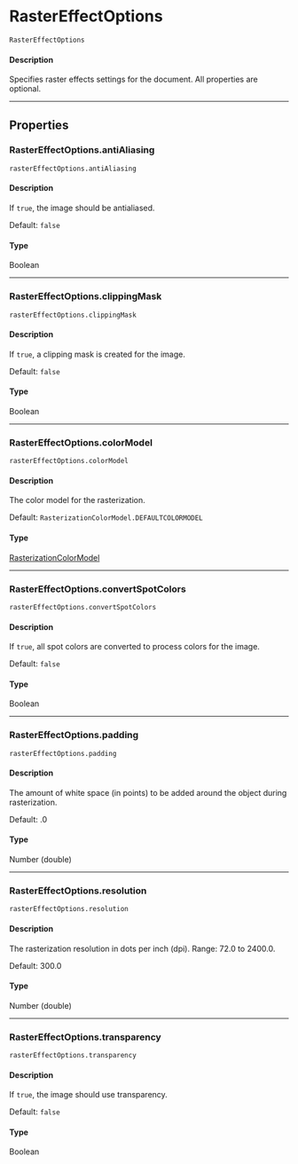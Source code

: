 # RasterEffectOptions

`RasterEffectOptions`

#### Description

Specifies raster effects settings for the document. All properties are optional.

---

## Properties

### RasterEffectOptions.antiAliasing

`rasterEffectOptions.antiAliasing`

#### Description

If `true`, the image should be antialiased.

Default: `false`

#### Type

Boolean

---

### RasterEffectOptions.clippingMask

`rasterEffectOptions.clippingMask`

#### Description

If `true`, a clipping mask is created for the image.

Default: `false`

#### Type

Boolean

---

### RasterEffectOptions.colorModel

`rasterEffectOptions.colorModel`

#### Description

The color model for the rasterization.

Default: `RasterizationColorModel.DEFAULTCOLORMODEL`

#### Type

[RasterizationColorModel](scripting-constants.md#jsobjref-scripting-constants-rasterizationcolormodel)

---

### RasterEffectOptions.convertSpotColors

`rasterEffectOptions.convertSpotColors`

#### Description

If `true`, all spot colors are converted to process colors for the image.

Default: `false`

#### Type

Boolean

---

### RasterEffectOptions.padding

`rasterEffectOptions.padding`

#### Description

The amount of white space (in points) to be added around the object during rasterization.

Default: .0

#### Type

Number (double)

---

### RasterEffectOptions.resolution

`rasterEffectOptions.resolution`

#### Description

The rasterization resolution in dots per inch (dpi). Range: 72.0 to 2400.0.

Default: 300.0

#### Type

Number (double)

---

### RasterEffectOptions.transparency

`rasterEffectOptions.transparency`

#### Description

If `true`, the image should use transparency.

Default: `false`

#### Type

Boolean
